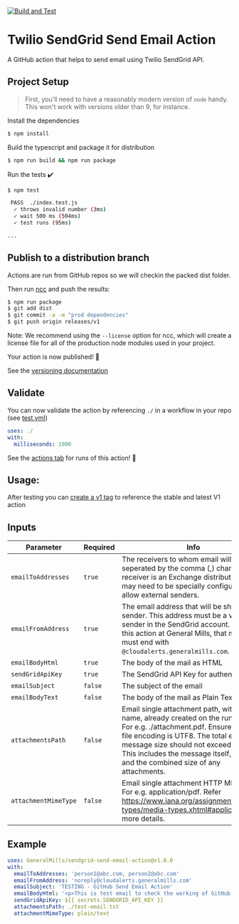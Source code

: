 [![Build and Test](https://github.com/GeneralMills/sendgrid-send-email-action/actions/workflows/test.yml/badge.svg)](https://github.com/GeneralMills/sendgrid-send-email-action/actions/workflows/test.yml)

# Twilio SendGrid Send Email Action

A GitHub action that helps to send email using Twilio SendGrid API.

## Project Setup

> First, you'll need to have a reasonably modern version of `node` handy. This won't work with versions older than 9, for instance.

Install the dependencies  
```bash
$ npm install
```

Build the typescript and package it for distribution
```bash
$ npm run build && npm run package
```

Run the tests :heavy_check_mark:  
```bash
$ npm test

 PASS  ./index.test.js
  ✓ throws invalid number (3ms)
  ✓ wait 500 ms (504ms)
  ✓ test runs (95ms)

...
```

## Publish to a distribution branch

Actions are run from GitHub repos so we will checkin the packed dist folder. 

Then run [ncc](https://github.com/zeit/ncc) and push the results:
```bash
$ npm run package
$ git add dist
$ git commit -a -m "prod dependencies"
$ git push origin releases/v1
```

Note: We recommend using the `--license` option for ncc, which will create a license file for all of the production node modules used in your project.

Your action is now published! :rocket: 

See the [versioning documentation](https://github.com/actions/toolkit/blob/master/docs/action-versioning.md)

## Validate

You can now validate the action by referencing `./` in a workflow in your repo (see [test.yml](.github/workflows/test.yml))

```yaml
uses: ./
with:
  milliseconds: 1000
```

See the [actions tab](https://github.com/actions/typescript-action/actions) for runs of this action! :rocket:

## Usage:

After testing you can [create a v1 tag](https://github.com/actions/toolkit/blob/master/docs/action-versioning.md) to reference the stable and latest V1 action

## Inputs

| Parameter           | Required | Info                                                                          |
| --------------------| -------- | ------------------------------------------------------------------------------|
| `emailToAddresses`  | `true`   | The receivers to whom email will be sent, seperated by the comma (,) character. If a receiver is an Exchange distribution list, it may need to be specially configured to allow external senders. |
| `emailFromAddress`  | `true`   | The email address that will be shown as sender. This address must be a verified sender in the SendGrid account. If using this action at General Mills, that means it must end with `@cloudalerts.generalmills.com`. |                                |
| `emailBodyHtml`     | `true`   | The body of the mail as HTML                                                  |
| `sendGridApiKey`    | `true`   | The SendGrid API Key for authentication                                       |
| `emailSubject`      | `false`  | The subject of the email                                                      |
| `emailBodyText`     | `false`  | The body of the mail as Plain Text                                            |
| `attachmentsPath`   | `false`  | Email single attachment path, with its file name, already created on the runner host. For e.g. ./attachment.pdf. Ensure that the file encoding is UTF8. The total email message size should not exceed 20MB. This includes the message itself, headers, and the combined size of any attachments.|
| `attachmentMimeType`| `false`  | Email single attachment HTTP MIME type. For e.g. application/pdf. Refer https://www.iana.org/assignments/media-types/media-types.xhtml#application for more details.|

## Example

```yaml
uses: GeneralMills/sendgrid-send-email-action@v1.0.0
with:
  emailToAddresses: 'person1@abc.com, person2@abc.com'
  emailFromAddress: 'noreply@cloudalerts.generalmills.com'
  emailSubject: 'TESTING - GitHub Send Email Action'
  emailBodyHtml: '<p>This is test email to check the working of GitHub Send Email Action</p>'
  sendGridApiKey: ${{ secrets.SENDGRID_API_KEY }}
  attachmentsPath: ./test-email.txt
  attachmentMimeType: plain/text
```
